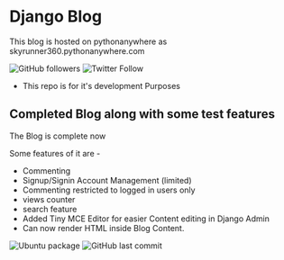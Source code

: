 # Django Blog
This blog is hosted on pythonanywhere as skyrunner360.pythonanywhere.com


![GitHub followers](https://img.shields.io/github/followers/skyrunner360?label=Follow&style=social) ![Twitter Follow](https://img.shields.io/twitter/follow/skyrunner360?style=social)

- This repo is for it's development Purposes

## Completed Blog along with some test features

The Blog is complete now 

Some features of it are -

- Commenting
- Signup/Signin Account Management (limited)
- Commenting restricted to logged in users only
- views counter
- search feature
- Added Tiny MCE Editor for easier Content editing in Django Admin
- Can now render HTML inside Blog Content.

![Ubuntu package](https://img.shields.io/ubuntu/v/sc) ![GitHub last commit](https://img.shields.io/github/last-commit/skyrunner360/django_blog)


